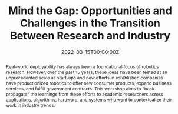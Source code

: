 ---
type: "courses"
title: "Mind the Gap: Opportunities and Challenges in the Transition Between Research and Industry"
title2: "An [RSS 2022](https://roboticsconference.org/) Workshop"
position: "Lead Organizer"
semesters: "Summer 2022"
# Code used for list order
semesterCode: "22.2"
date: "2022-03-15T00:00:00Z"

# Course Overiew Abstract.
abstract: Real-world deployability has always been a foundational focus of robotics research. However, over the past 15 years, these ideas have been tested at an unprecedented scale as start-ups and new efforts in established companies have productionized robotics to offer new consumer products, expand business services, and fulfill government contracts. This workshop aims to "back-propagate" the learnings from these efforts to academic researchers across applications, algorithms, hardware, and systems who want to contextualize their work in industry trends.

abstract2: "We will feature talks by industry veterans across a variety of robotics subfields. Based on their experiences “in the trenches” of productionizing robotics research, workshop speakers will concretize, refine, and even refute the notion that industry is meaningfully different from academia through studies, retrospectives, and anecdotes."
# In particular we envision discussion about, but not limited to:

# + Retrospectives on Deployments and Running Algorithms at Scale

# + Integration of Algorithms and Hardware

# + Surprising Real-World Constraints, Pitfalls, and Corner Cases (and ways to avoid them)

# + How Users Impact Design Decisions

# + The Biggest Challenges Facing Industry over the Next Decade

# + Quantitative studies, profiling, and results are especially welcome!"

abstract3: "In addition, we are soliciting posters targeting work involving robot hardware, especially encouraging presentation of ''positive'' and ''negative'' results (opportunities and challenges) that otherwise might have trouble finding a suitable venue. We hope this will be an opportunity to not just connect researchers working on hardware with each other, but also give them access to feedback from industry professionals. To view our call for posters or submit a poster abstract, [click here](https://realworldrobots.github.io/posters)!"

# We are particularly interested in posters that discuss:

# + Critical software and hardware debugging experiences and insightful failed algorithmic and system level research attempts that are typically not “publishable”,

# + Aggregated “best practice” suggestions for getting up to speed on new robot hardware and for developing hardware and software infrastructures that enable rapid prototyping and easy deployments,

# + Surprising discoveries gleaned from deploying algorithms onto physical robots,

# + Work from early career students and professionals

# To view our call for posters or submit a poster abstract, [click here](https://realworldrobots.github.io/posters)!"

abstract4: For researchers, this workshop will help lift the curtain on the realities of academic to industry tech transfer. For industry experts, this workshop provides an opportunity to influence the direction of academic research. For both, we hope to provide an venue for integrated dialogue and identification of new potential collaborations

# Summary. An optional shortened abstract.
summary: "Mind the Gap: Opportunities and Challenges in the Transition Between Research and Industry is aimed at bridging the gap between academia and industry. For researchers, this workshop will help lift the curtain on the realities of academic to industry tech transfer. For industry experts, this workshop provides an opportunity to influence the direction of academic research. For both, we hope to provide an venue for integrated dialogue and identification of new potential collaborations."

# Roles in the course
roles:
- Co-desgined the overall workshop and lead coordination
- Chaired the poster review process
- Managed the hybrid poster session
- Built the website

# Awards
#awards:
#- TBD

tags:
- Robotics
- Real-World Deployments
- Embedded Systems
- Machine Learning
- Perception
- Mapping & Localization
- Planning
- Control

featured: false
outreach: false
projects: []

links:
- name: Website
  url: https://realworldrobots.github.io/

# Featured image -- named `featured.jpg/png` in this folder. 
image:
  caption: ''
  focal_point: ''
  preview_only: false

---
